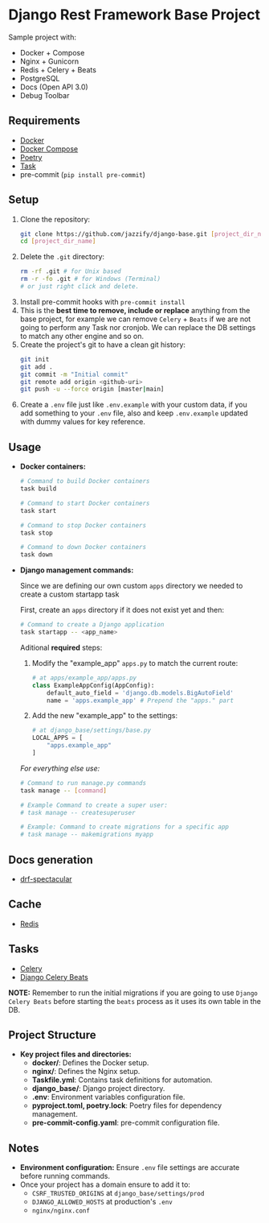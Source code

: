 # Django Rest Framework Base Project

Sample project with:
- Docker + Compose
- Nginx + Gunicorn
- Redis + Celery + Beats
- PostgreSQL
- Docs (Open API 3.0)
- Debug Toolbar

## Requirements
- [Docker](https://www.docker.com/)
- [Docker Compose](https://docs.docker.com/compose/)
- [Poetry](https://python-poetry.org/)
- [Task](https://taskfile.dev/)
- pre-commit (`pip install pre-commit`)

## Setup
1. Clone the repository:
    ```sh
    git clone https://github.com/jazzify/django-base.git [project_dir_name]
    cd [project_dir_name]
    ```
1. Delete the `.git` directory:
    ```sh
    rm -rf .git # for Unix based
    rm -r -fo .git # for Windows (Terminal)
    # or just right click and delete.
    ```
1. Install pre-commit hooks with `pre-commit install`
1. This is the **best time to remove, include or replace** anything from the base project, for example we can remove `Celery` + `Beats` if we are not going to perform any Task nor cronjob. We can replace the DB settings to match any other engine and so on.
1. Create the project's git to have a clean git history:
    ```sh
    git init
    git add .
    git commit -m "Initial commit"
    git remote add origin <github-uri>
    git push -u --force origin [master|main]
    ```
1. Create a `.env` file just like `.env.example` with your custom data, if you add something to your `.env` file, also and keep `.env.example` updated with dummy values for key reference.

## Usage

- **Docker containers:**
    ```bash
    # Command to build Docker containers
    task build
    ```
    ```bash
    # Command to start Docker containers
    task start
    ```
    ```bash
    # Command to stop Docker containers
    task stop
    ```
    ```bash
    # Command to down Docker containers
    task down
    ```

 - **Django management commands:**

    Since we are defining our own custom `apps` directory we needed to create a custom startapp task

    First, create an `apps` directory if it does not exist yet and then:

    ```bash
    # Command to create a Django application
    task startapp -- <app_name>
    ```

    Aditional **required** steps:

    1. Modify the "example_app" `apps.py` to match the current route:

        ```python
        # at apps/example_app/apps.py
        class ExampleAppConfig(AppConfig):
            default_auto_field = 'django.db.models.BigAutoField'
            name = 'apps.example_app' # Prepend the "apps." part
        ```

    1. Add the new "example_app" to the settings:

        ```python
        # at django_base/settings/base.py
        LOCAL_APPS = [
            "apps.example_app"
        ]
        ```

    _For everything else use:_
    ```bash
    # Command to run manage.py commands
    task manage -- [command]

    # Example Command to create a super user:
    # task manage -- createsuperuser

    # Example: Command to create migrations for a specific app
    # task manage -- makemigrations myapp
    ```

## Docs generation
- [drf-spectacular](https://drf-spectacular.readthedocs.io/en/latest/index.html)

## Cache
- [Redis](https://github.com/redis/hiredis-py)

## Tasks
- [Celery](https://docs.celeryq.dev/en/stable/)
- [Django Celery Beats](https://django-celery-beat.readthedocs.io/en/latest/)

**NOTE:** Remember to run the initial migrations if you are going to use `Django Celery Beats` before starting the `beats` process as it uses its own table in the DB.

## Project Structure
- **Key project files and directories:**
  - **docker/**: Defines the Docker setup.
  - **nginx/**: Defines the Nginx setup.
  - **Taskfile.yml**: Contains task definitions for automation.
  - **django_base/**: Django project directory.
  - **.env**: Environment variables configuration file.
  - **pyproject.toml, poetry.lock**: Poetry files for dependency management.
  - **pre-commit-config.yaml**: pre-commit configuration file.

## Notes
- **Environment configuration:** Ensure `.env` file settings are accurate before running commands.
- Once your project has a domain ensure to add it to:
    - `CSRF_TRUSTED_ORIGINS` at `django_base/settings/prod`
    - `DJANGO_ALLOWED_HOSTS` at production's `.env`
    - `nginx/nginx.conf`
